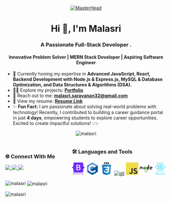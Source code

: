 <p align="center">
  <a href="https://malasri-portfolio.netlify.app/">
    <img src="https://tse4.mm.bing.net/th?id=OIP.6qnP8ZHESN0IhK15TWdahAHaFj&pid=Api&P=0&h=180" alt="MasterHead" />
  </a>
</p>

<h1 align="center">Hi 👋, I'm Malasri</h1>
<h3 align="center">A Passionate Full-Stack Developer .</h3>

<h4 align="center">Innovative Problem Solver | MERN Stack Developer | Aspiring Software Engineer</h4> 

- 🌟 Currently honing my expertise in **Advanced JavaScript, React, Backend Development with Node.js & Express.js, MySQL & Database Optimization, and Data Structures & Algorithms (DSA).**  
- 👨‍💻 Explore my projects: [**Portfolio**](https://malasri-portfolio.netlify.app/)  
- 📧 Reach out to me: **malasri.saravanan32@gmail.com**  
- 📄 View my resume: [**Resume Link**](https://malasri-portfolio.netlify.app/static/media/resume.pdf)  
- ✨ **Fun Fact:** I am passionate about solving real-world problems with technology! Recently, I contributed to building a career guidance portal in just **4 days**, empowering students to explore career opportunities. Excited to create impactful solutions! 💡✨  

<p align="center"> <img src="https://komarev.com/ghpvc/?username=malasri&label=Profile%20views&color=0e75b6&style=flat" alt="malasri" /> </p>
<div style="display: flex; align-items: center; justify-content: space-between; flex-wrap: wrap;">
  <!-- Connect With Me Section -->
  <div>
    <h3>🌐 Connect With Me</h3>
    <a href="https://github.com/MALASRI5">
      <img src="https://img.shields.io/badge/GitHub-000?style=for-the-badge&logo=github&logoColor=white"/>
    </a>
    <a href="https://www.linkedin.com/in/malasris2004/">
      <img src="https://img.shields.io/badge/LinkedIn-0077B5?style=for-the-badge&logo=linkedin&logoColor=white"/>
    </a>
    <a href="mailto:malasri.saravanan32@gmail.com">
      <img src="https://img.shields.io/badge/Email-D14836?style=for-the-badge&logo=gmail&logoColor=white"/>
    </a>
  </div>

  <!-- Languages and Tools Section -->
  <div>
    <h3>🛠 Languages and Tools</h3>
    <a href="https://getbootstrap.com"><img src="https://raw.githubusercontent.com/devicons/devicon/master/icons/bootstrap/bootstrap-plain-wordmark.svg" alt="bootstrap" width="40" height="40"/></a>
    <a href="https://www.cprogramming.com/"><img src="https://raw.githubusercontent.com/devicons/devicon/master/icons/c/c-original.svg" alt="c" width="40" height="40"/></a>
    <a href="https://www.w3schools.com/css/"><img src="https://raw.githubusercontent.com/devicons/devicon/master/icons/css3/css3-original-wordmark.svg" alt="css3" width="40" height="40"/></a>
    <a href="https://git-scm.com/"><img src="https://www.vectorlogo.zone/logos/git-scm/git-scm-icon.svg" alt="git" width="40" height="40"/></a>
    <a href="https://developer.mozilla.org/en-US/docs/Web/JavaScript"><img src="https://raw.githubusercontent.com/devicons/devicon/master/icons/javascript/javascript-original.svg" alt="javascript" width="40" height="40"/></a>
    <a href="https://nodejs.org"><img src="https://raw.githubusercontent.com/devicons/devicon/master/icons/nodejs/nodejs-original-wordmark.svg" alt="nodejs" width="40" height="40"/></a>
    <a href="https://reactjs.org/"><img src="https://raw.githubusercontent.com/devicons/devicon/master/icons/react/react-original-wordmark.svg" alt="react" width="40" height="40"/></a>
  </div>
</div>


<p><img align="left" src="https://github-readme-stats.vercel.app/api/top-langs?username=malasri5&show_icons=true&locale=en&layout=compact" alt="malasri" /></p>
<div display="flex">
<p>&nbsp;<img align="center" src="https://github-readme-stats.vercel.app/api?username=malasri5&show_icons=true&locale=en" alt="malasri" /></p>

<p><img align="center" src="https://github-readme-streak-stats.herokuapp.com/?user=malasri5" alt="malasri" /></p>

</div>
